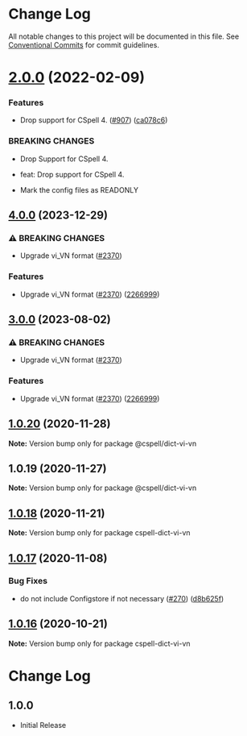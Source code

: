 # Change Log

All notable changes to this project will be documented in this file.
See [Conventional Commits](https://conventionalcommits.org) for commit guidelines.

# [2.0.0](https://github.com/streetsidesoftware/cspell-dicts/compare/@cspell/dict-vi-vn@1.0.20...@cspell/dict-vi-vn@2.0.0) (2022-02-09)


### Features

* Drop support for CSpell 4. ([#907](https://github.com/streetsidesoftware/cspell-dicts/issues/907)) ([ca078c6](https://github.com/streetsidesoftware/cspell-dicts/commit/ca078c6a2e188cc3cf6276db1ba7e007f0f06f27))


### BREAKING CHANGES

* Drop Support for CSpell 4.

* feat: Drop support for CSpell 4.
* Mark the config files as READONLY





## [4.0.0](https://github.com/calvinballing/cspell-dicts/compare/@cspell/dict-vi-vn-v3.0.0...@cspell/dict-vi-vn@4.0.0) (2023-12-29)


### ⚠ BREAKING CHANGES

* Upgrade vi_VN format ([#2370](https://github.com/calvinballing/cspell-dicts/issues/2370))

### Features

* Upgrade vi_VN format ([#2370](https://github.com/calvinballing/cspell-dicts/issues/2370)) ([2266999](https://github.com/calvinballing/cspell-dicts/commit/2266999b4bed8b17e94c6f9350af2ea05f23d901))

## [3.0.0](https://github.com/streetsidesoftware/cspell-dicts/compare/@cspell/dict-vi-vn@2.0.0...@cspell/dict-vi-vn@3.0.0) (2023-08-02)


### ⚠ BREAKING CHANGES

* Upgrade vi_VN format ([#2370](https://github.com/streetsidesoftware/cspell-dicts/issues/2370))

### Features

* Upgrade vi_VN format ([#2370](https://github.com/streetsidesoftware/cspell-dicts/issues/2370)) ([2266999](https://github.com/streetsidesoftware/cspell-dicts/commit/2266999b4bed8b17e94c6f9350af2ea05f23d901))

## [1.0.20](https://github.com/streetsidesoftware/cspell-dicts/compare/@cspell/dict-vi-vn@1.0.19...@cspell/dict-vi-vn@1.0.20) (2020-11-28)

**Note:** Version bump only for package @cspell/dict-vi-vn





## 1.0.19 (2020-11-27)

**Note:** Version bump only for package @cspell/dict-vi-vn





## [1.0.18](https://github.com/streetsidesoftware/cspell-dicts/compare/cspell-dict-vi-vn@1.0.17...cspell-dict-vi-vn@1.0.18) (2020-11-21)

**Note:** Version bump only for package cspell-dict-vi-vn

## [1.0.17](https://github.com/streetsidesoftware/cspell-dicts/compare/cspell-dict-vi-vn@1.0.16...cspell-dict-vi-vn@1.0.17) (2020-11-08)

### Bug Fixes

- do not include Configstore if not necessary ([#270](https://github.com/streetsidesoftware/cspell-dicts/issues/270)) ([d8b625f](https://github.com/streetsidesoftware/cspell-dicts/commit/d8b625f2f42d5cc6c4a9390216ac1e5037886e44))

## [1.0.16](https://github.com/streetsidesoftware/cspell-dicts/compare/cspell-dict-vi-vn@1.0.15...cspell-dict-vi-vn@1.0.16) (2020-10-21)

**Note:** Version bump only for package cspell-dict-vi-vn

# Change Log

## 1.0.0

- Initial Release
